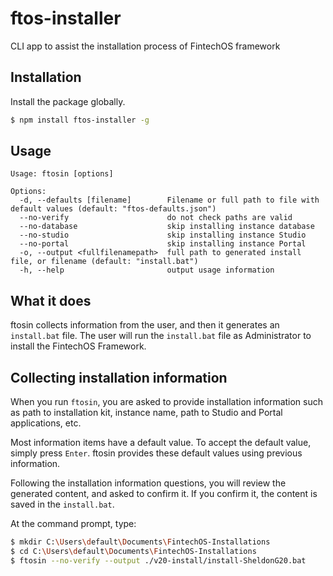 # ftos-installer

CLI app to assist the installation process of FintechOS framework

## Installation

Install the package globally.

```bash
$ npm install ftos-installer -g
```

## Usage

```
Usage: ftosin [options]

Options:
  -d, --defaults [filename]        Filename or full path to file with default values (default: "ftos-defaults.json")
  --no-verify                      do not check paths are valid
  --no-database                    skip installing instance database
  --no-studio                      skip installing instance Studio
  --no-portal                      skip installing instance Portal
  -o, --output <fullfilenamepath>  full path to generated install file, or filename (default: "install.bat")
  -h, --help                       output usage information
```

## What it does

ftosin collects information from the user, and then it generates an `install.bat` file. The user will run the `install.bat` file as Administrator to install the FintechOS Framework.

## Collecting installation information

When you run `ftosin`, you are asked to provide installation information such as path to installation kit, instance name, path to Studio and Portal applications, etc.

Most information items have a default value. To accept the default value, simply press `Enter`. ftosin provides these default values using previous information.

Following the installation information questions, you will review the generated content, and asked to confirm it. If you confirm it, the content is saved in the `install.bat`.  

At the command prompt, type:

```bash
$ mkdir C:\Users\default\Documents\FintechOS-Installations
$ cd C:\Users\default\Documents\FintechOS-Installations
$ ftosin --no-verify --output ./v20-install/install-SheldonG20.bat
```


